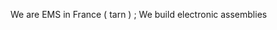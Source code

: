 We are EMS in France ( tarn ) ; We build electronic assemblies

<!---
tse-tarn-france/tse-tarn-france is a ✨ special ✨ repository because its `README.md` (this file) appears on your GitHub profile.
You can click the Preview link to take a look at your changes.
--->
